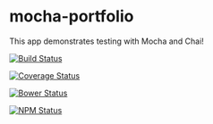 # mocha-portfolio
This app demonstrates testing with Mocha and Chai!

[![Build Status](https://travis-ci.org/luketlancaster/mocha-portfolio.svg?branch=master)](https://travis-ci.org/luketlancaster/mocha-portfolio)

[![Coverage Status](https://coveralls.io/repos/luketlancaster/mocha-portfolio/badge.svg)](https://coveralls.io/r/luketlancaster/mocha-portfolio)

[![Bower Status](https://www.versioneye.com/user/projects/54d8df77c1bbbd5f820000f3/badge.svg?style=flat)](https://www.versioneye.com/user/projects/54d8df77c1bbbd5f820000f3)

[![NPM Status](https://www.versioneye.com/user/projects/54d8df63c1bbbda013000036/badge.svg?style=flat)](https://www.versioneye.com/user/projects/54d8df63c1bbbda013000036)
